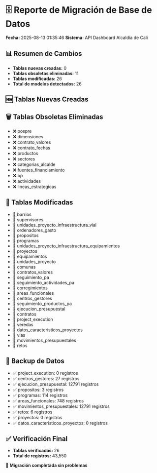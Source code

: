 # 🗄️ Reporte de Migración de Base de Datos
**Fecha:** 2025-08-13 01:35:46
**Sistema:** API Dashboard Alcaldía de Cali

## 📊 Resumen de Cambios
- **Tablas nuevas creadas:** 0
- **Tablas obsoletas eliminadas:** 11
- **Tablas modificadas:** 26
- **Total de modelos detectados:** 26

## 🆕 Tablas Nuevas Creadas

## 🗑️ Tablas Obsoletas Eliminadas
- ❌ pospre
- ❌ dimensiones
- ❌ contrato_valores
- ❌ contrato_fechas
- ❌ productos
- ❌ sectores
- ❌ categorias_alcalde
- ❌ fuentes_financiamiento
- ❌ bp
- ❌ actividades
- ❌ lineas_estrategicas

## 🔄 Tablas Modificadas
- 🔄 barrios
- 🔄 supervisores
- 🔄 unidades_proyecto_infraestructura_vial
- 🔄 ordenadores_gasto
- 🔄 propositos
- 🔄 programas
- 🔄 unidades_proyecto_infraestructura_equipamientos
- 🔄 proyectos
- 🔄 equipamientos
- 🔄 unidades_proyecto
- 🔄 comunas
- 🔄 contratos_valores
- 🔄 seguimiento_pa
- 🔄 seguimiento_actividades_pa
- 🔄 corregimientos
- 🔄 areas_funcionales
- 🔄 centros_gestores
- 🔄 seguimiento_productos_pa
- 🔄 ejecucion_presupuestal
- 🔄 contratos
- 🔄 project_execution
- 🔄 veredas
- 🔄 datos_caracteristicos_proyectos
- 🔄 vias
- 🔄 movimientos_presupuestales
- 🔄 retos

## 💾 Backup de Datos
- ✅ project_execution: 0 registros
- ✅ centros_gestores: 27 registros
- ✅ ejecucion_presupuestal: 12791 registros
- ✅ propositos: 3 registros
- ✅ programas: 114 registros
- ✅ areas_funcionales: 748 registros
- ✅ movimientos_presupuestales: 12791 registros
- ✅ retos: 6 registros
- ✅ proyectos: 0 registros
- ✅ datos_caracteristicos_proyectos: 0 registros

## ✅ Verificación Final
- **Tablas verificadas:** 26
- **Total de registros:** 43,550

🎉 **Migración completada sin problemas**
